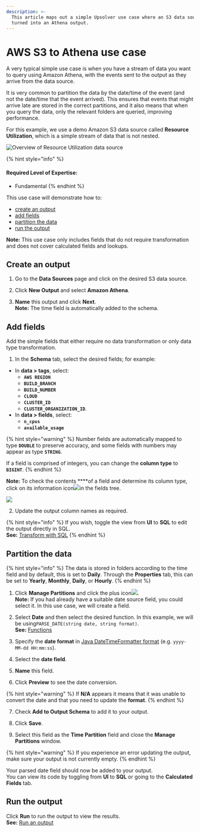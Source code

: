```yaml
---
description: >-
  This article maps out a simple Upsolver use case where an S3 data source is
  turned into an Athena output.
---
```


# AWS S3 to Athena use case

A very typical simple use case is when you have a stream of data you want to query using Amazon Athena, with the events sent to the output as they arrive from the data source.

It is very common to partition the data by the date/time of the event \(and not the date/time that the event arrived\). This ensures that events that might arrive late are stored in the correct partitions, and it also means that when you query the data, only the relevant folders are queried, improving performance.

For this example, we use a demo Amazon S3 data source called **Resource Utilization**, which is a simple stream of data that is not nested. 

![Overview of Resource Utilization data source](../../../.gitbook/assets/image%20%28123%29.png)

{% hint style="info" %}
#### Required Level of Expertise:

* Fundamental
{% endhint %}

This use case will demonstrate how to:

* [create an output](aws-s3-to-athena-use-case.md#create-an-output)
* [add fields](aws-s3-to-athena-use-case.md#add-fields)
* [partition the data](aws-s3-to-athena-use-case.md#partition-the-data)
* [run the output](aws-s3-to-athena-use-case.md#run-the-use-case-output)

**Note:** This use case only includes fields that do not require transformation and does not cover calculated fields and lookups.

## Create an output

1. Go to the **Data Sources** page and click on the desired S3 data source.

2. Click **New Output** and select **Amazon Athena**.

3. **Name** this output and click **Next**.   
**Note:** The time field is automatically added to the schema.

## Add fields

Add the simple fields that either require no data transformation or only data type transformation.

1. In the **Schema** tab, select the desired fields; for example:

* In **data &gt; tags**, select:
  * **`AWS REGION`**
  * **`BUILD_BRANCH`**
  * **`BUILD_NUMBER`**
  * **`CLOUD`**
  * **`CLUSTER_ID`**
  * **`CLUSTER_ORGANIZATION_ID`**.
* In **data &gt; fields**, select:
  * **`n_cpus`**
  * **`available_usage`**

{% hint style="warning" %}
Number fields are automatically mapped to type **`DOUBLE`** to preserve accuracy, and some fields with numbers may appear as type **`STRING`**.

If a field is comprised of integers, you can change the **column type** to **`BIGINT`**.
{% endhint %}

**Note:** To check the contents ****of a field and determine its column type, click on its information icon![](../../../.gitbook/assets/image%20%283%29.png)in the fields tree.

![](../../../.gitbook/assets/image%20%28121%29.png)

2. Update the output column names as required.

{% hint style="info" %}
If you wish, toggle the view from **UI** to **SQL** to edit the output directly in SQL.  
**See:** [Transform with SQL](../../../data-outputs-and-data-transformation/data-transformation-ui/transform-with-sql/)
{% endhint %}

## Partition the data

{% hint style="info" %}
The data is stored in folders according to the time field and by default, this is set to **Daily**. Through the **Properties** tab, this can be set to **Yearly**, **Monthly**, **Daily**, or **Hourly**.
{% endhint %}

1. Click **Manage Partitions** and click the plus icon![](../../../.gitbook/assets/image%20%28108%29.png).  
**Note:** If you had already have a suitable date source field, you could select it. In this use case, we will create a field.

2. Select **Date** and then select the desired function. In this example, we will be using`PARSE_DATE(string date, string format)`.  
**See:** [Functions](../../glossary/language-guide/functions/)

3. Specify the **date format** in [Java DateTimeFormatter format](https://docs.oracle.com/javase/9/docs/api/java/time/format/DateTimeFormatter.html) \(e.g. `yyyy-MM-dd HH:mm:ss`\).

4. Select the **date field**.

5. **Name** this field.

6. Click **Preview** to see the date conversion. 

{% hint style="warning" %}
If **N/A** appears it means that it was unable to convert the date and that you need to update the **format**.
{% endhint %}

7. Check **Add to Output Schema** to add it to your output.

8. Click **Save**. 

9. Select this field as the **Time Partition** field and close the **Manage Partitions** window.

{% hint style="warning" %}
If you experience an error updating the output, make sure your output is not currently empty.
{% endhint %}

Your parsed date field should now be added to your output.   
You can view its code by toggling from **UI** to **SQL** or going to the **Calculated Fields** tab.

## Run the output

Click **Run** to run the output to view the results.  
**See:** [Run an output](../../../data-outputs-and-data-transformation/data-transformation-ui/running-an-output.md)

